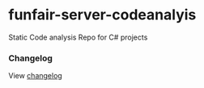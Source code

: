 # funfair-server-codeanalyis
Static Code analysis Repo for C# projects

### Changelog

View [changelog](CHANGELOG.md)


[CHANGELOG]: ./CHANGELOG.md